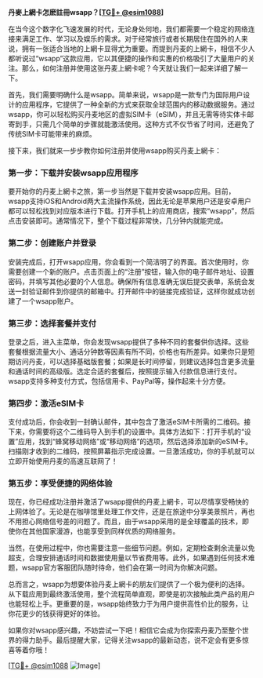 **丹麥上網卡怎麽註冊wsapp？[[TG💪+ @esim1088](https://t.me/s/esim1088)]**

在当今这个数字化飞速发展的时代，无论身处何地，我们都需要一个稳定的网络连接来满足工作、学习以及娱乐的需求。对于经常旅行或者长期居住在国外的人来说，拥有一张适合当地的上網卡显得尤为重要。而提到丹麦的上網卡，相信不少人都听说过“wsapp”这款应用，它以其便捷的操作和实惠的价格吸引了大量用户的关注。那么，如何注册并使用这张丹麦上網卡呢？今天就让我们一起来详细了解一下。

首先，我们需要明确什么是wsapp。简单来说，wsapp是一款专门为国际用户设计的应用程序，它提供了一种全新的方式来获取全球范围内的移动数据服务。通过wsapp，你可以轻松购买丹麦地区的虚拟SIM卡（eSIM），并且无需等待实体卡邮寄到手，只需几个简单的步骤就能激活使用。这种方式不仅节省了时间，还避免了传统SIM卡可能带来的麻烦。

接下来，我们就来一步步教你如何注册并使用wsapp购买丹麦上網卡：

### 第一步：下载并安装wsapp应用程序

要开始你的丹麦上網卡之旅，第一步当然是下载并安装wsapp应用。目前，wsapp支持iOS和Android两大主流操作系统，因此无论是苹果用户还是安卓用户都可以轻松找到对应版本进行下载。打开手机上的应用商店，搜索“wsapp”，然后点击安装即可。通常情况下，整个下载过程非常快，几分钟内就能完成。

### 第二步：创建账户并登录

安装完成后，打开wsapp应用，你会看到一个简洁明了的界面。首次使用时，你需要创建一个新的账户。点击页面上的“注册”按钮，输入你的电子邮件地址、设置密码，并填写其他必要的个人信息。确保所有信息准确无误后提交表单，系统会发送一封验证邮件到你提供的邮箱中。打开邮件中的链接完成验证，这样你就成功创建了一个wsapp账户。

### 第三步：选择套餐并支付

登录之后，进入主菜单，你会发现wsapp提供了多种不同的套餐供你选择。这些套餐根据流量大小、通话分钟数等因素有所不同，价格也有所差异。如果你只是短期访问丹麦，可以选择基础版套餐；如果是长时间停留，则建议选择包含更多流量和通话时间的高级版。选定合适的套餐后，按照提示输入付款信息进行支付。wsapp支持多种支付方式，包括信用卡、PayPal等，操作起来十分方便。

### 第四步：激活eSIM卡

支付成功后，你会收到一封确认邮件，其中包含了激活eSIM卡所需的二维码。接下来，你需要将这个二维码导入到手机的设置中。具体方法如下：打开手机的“设置”应用，找到“蜂窝移动网络”或“移动网络”的选项，然后选择添加新的eSIM卡。扫描刚才收到的二维码，按照屏幕指示完成设置。一旦激活成功，你的手机就可以立即开始使用丹麦的高速互联网了！

### 第五步：享受便捷的网络体验

现在，你已经成功注册并激活了wsapp提供的丹麦上網卡，可以尽情享受畅快的上网体验了。无论是在咖啡馆里处理工作文件，还是在旅途中分享美景照片，再也不用担心网络信号差的问题了。而且，由于wsapp采用的是全球覆盖的技术，即使你在其他国家漫游，也能享受到同样优质的网络服务。

当然，在使用过程中，你也需要注意一些细节问题。例如，定期检查剩余流量以免超支，合理安排通话时间和数据使用量以节省费用等。此外，如果遇到任何技术难题，wsapp官方客服团队随时待命，他们会在第一时间为你解决问题。

总而言之，wsapp为想要体验丹麦上網卡的朋友们提供了一个极为便利的选择。从下载应用到最终激活使用，整个流程简单直观，即使是初次接触此类产品的用户也能轻松上手。更重要的是，wsapp始终致力于为用户提供高性价比的服务，让你花更少的钱获得更好的体验。

如果你对wsapp感兴趣，不妨尝试一下吧！相信它会成为你探索丹麦乃至整个世界的得力助手。最后提醒大家，记得关注wsapp的最新动态，说不定会有更多惊喜等着你哦！

[[TG💪+ @esim1088](https://t.me/s/esim1088) ![Image](https://i.postimg.cc/4NQfJmqS/Snipaste-2025-05-13-00-14-12.png)]